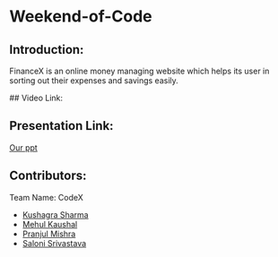 # Weekend-of-Code

## Introduction:
<p>FinanceX is an online money managing website which helps its user in sorting out their expenses and savings easily. 
</p>  
## Video Link:
  <a href=""></a>
  
## Presentation Link:
  <a href=""> Our ppt </a>
  
## Contributors:

Team Name: CodeX

* [Kushagra Sharma](https://github.com/randomkush)
* [Mehul Kaushal](https://github.com/destroyer4114)
* [Pranjul Mishra](https://github.com/pranjulmishra1283)
* [Saloni Srivastava](https://github.com/salonisri1733)


